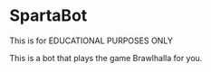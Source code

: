 # SpartaBot
This is for EDUCATIONAL PURPOSES ONLY

This is a bot that plays the game Brawlhalla for you.


